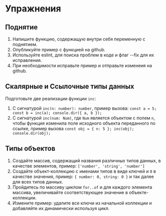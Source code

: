# Упражнения

## Поднятие

1. Напишите функцию, содержащую внутри себя переменную с поднятием.
2. Опубликуйте пример с функцией на github.
3. Используйте eslint, для поиска проблем в коде и флаг --fix для их исправления.
4. При необходимости исправьте пример и отправьте изменеия на github.

## Скалярные и Ссылочные типы данных

Подготовьте две реализации функции `inc`:
1. C сигнатурой `inc(n: number): number`,
пример вызова: `const a = 5; const b = inc(a); console.dir({ a, b });`
2. C сигнатурой `inc(num: Num)`, где `Num` является объектом с полем `n`,
чтобы функция изменила поле исходного объекта переданного по ссылке,
пример вызова `const obj = { n: 5 }; inc(obj); console.dir(obj);`

## Типы объектов

1. Создайте массив, содержащий названия различных типов данных, в качестве элементов,
пример: `['number', 'string', 'number']`
2. Создайте объект-коллекцию с именами типов в виде ключей и `0` в качестве значения,
пример: `{ number: 0, string: 0 }` и так далее для всех типов данных.
3. Пройдитесь по массиву циклом `for..of` и для каждого элемента массива, увеличивайте
соответствующее значение в объекте-коллекции.
4. Измените пример: удалите все ключи из начальной коллекции и добавляйте их 
динамически используя цикл.
